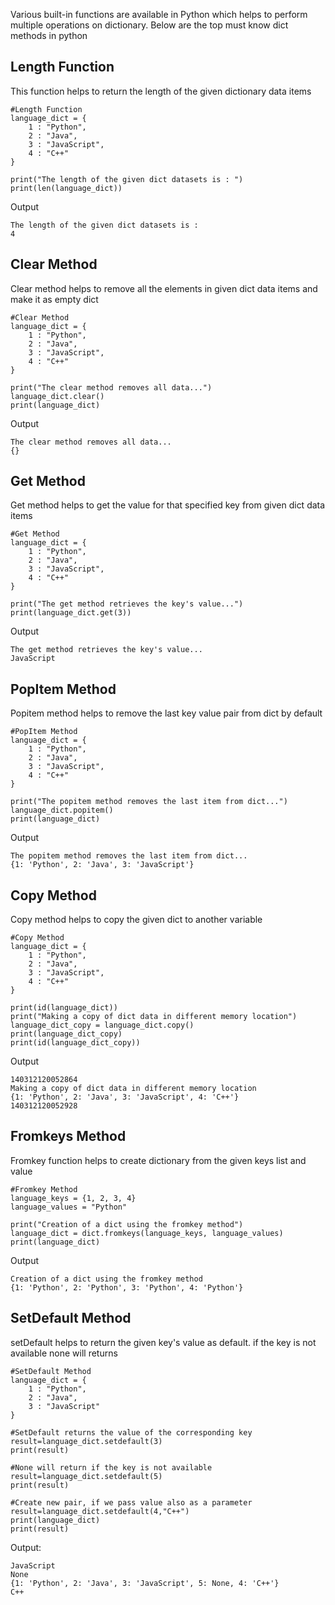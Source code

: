 Various built-in functions are available in Python which helps to perform multiple operations on dictionary. Below are the top must know dict methods in python

## **Length Function**
This function helps to return the length of the given dictionary data items

    #Length Function
    language_dict = {
        1 : "Python",
        2 : "Java",
        3 : "JavaScript",
        4 : "C++"
    }

    print("The length of the given dict datasets is : ")
    print(len(language_dict))

 Output

    The length of the given dict datasets is : 
    4

## **Clear Method**
Clear method helps to remove all the elements in given dict data items and make it as empty dict

    #Clear Method
    language_dict = {
        1 : "Python",
        2 : "Java",
        3 : "JavaScript",
        4 : "C++"
    }

    print("The clear method removes all data...")
    language_dict.clear()
    print(language_dict)

 Output

    The clear method removes all data...
    {}

## **Get Method**
Get method helps to get the value for that specified key from given dict data items

    #Get Method
    language_dict = {
        1 : "Python",
        2 : "Java",
        3 : "JavaScript",
        4 : "C++"
    }

    print("The get method retrieves the key's value...")
    print(language_dict.get(3))

 Output

    The get method retrieves the key's value...
    JavaScript

## **PopItem Method**
Popitem method helps to remove the last key value pair from dict by default

    #PopItem Method
    language_dict = {
        1 : "Python",
        2 : "Java",
        3 : "JavaScript",
        4 : "C++"
    }

    print("The popitem method removes the last item from dict...")
    language_dict.popitem()
    print(language_dict)

 Output

    The popitem method removes the last item from dict...
    {1: 'Python', 2: 'Java', 3: 'JavaScript'}

## **Copy Method**
Copy method helps to copy the given dict to another variable

    #Copy Method
    language_dict = {
        1 : "Python",
        2 : "Java",
        3 : "JavaScript",
        4 : "C++"
    }

    print(id(language_dict))
    print("Making a copy of dict data in different memory location")
    language_dict_copy = language_dict.copy()
    print(language_dict_copy)
    print(id(language_dict_copy))

 Output

    140312120052864
    Making a copy of dict data in different memory location
    {1: 'Python', 2: 'Java', 3: 'JavaScript', 4: 'C++'}
    140312120052928

## **Fromkeys Method**
Fromkey function helps to create dictionary from the given keys list and value

    #Fromkey Method
    language_keys = {1, 2, 3, 4}
    language_values = "Python"

    print("Creation of a dict using the fromkey method")
    language_dict = dict.fromkeys(language_keys, language_values)
    print(language_dict)

 Output

    Creation of a dict using the fromkey method
    {1: 'Python', 2: 'Python', 3: 'Python', 4: 'Python'}

## **SetDefault Method**
setDefault helps to return the given key's value as default. if the key is not available none will returns

    #SetDefault Method
    language_dict = {
        1 : "Python",
        2 : "Java",
        3 : "JavaScript"
    }

    #SetDefault returns the value of the corresponding key
    result=language_dict.setdefault(3)
    print(result)

    #None will return if the key is not available
    result=language_dict.setdefault(5)
    print(result) 

    #Create new pair, if we pass value also as a parameter
    result=language_dict.setdefault(4,"C++")
    print(language_dict)
    print(result)

 Output:

    JavaScript
    None
    {1: 'Python', 2: 'Java', 3: 'JavaScript', 5: None, 4: 'C++'}
    C++
